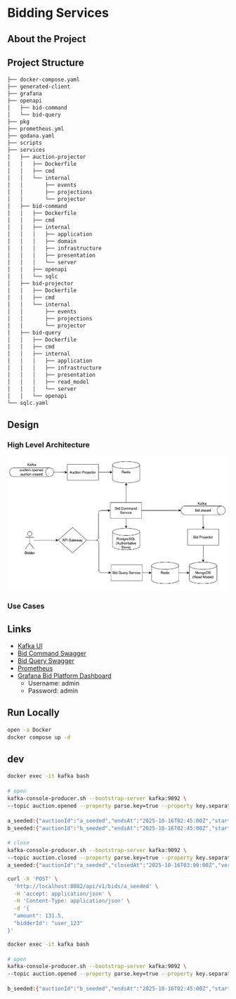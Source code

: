 # Bidding Services

## About the Project

## Project Structure
```
├── docker-compose.yaml
├── generated-client
├── grafana
├── openapi
│   ├── bid-command
│   └── bid-query
├── pkg
├── prometheus.yml
├── qodana.yaml
├── scripts
├── services
│   ├── auction-projector
│   │   ├── Dockerfile
│   │   ├── cmd
│   │   └── internal
│   │       ├── events
│   │       ├── projections
│   │       └── projector
│   ├── bid-command
│   │   ├── Dockerfile
│   │   ├── cmd
│   │   ├── internal
│   │   │   ├── application
│   │   │   ├── domain
│   │   │   ├── infrastructure
│   │   │   ├── presentation
│   │   │   └── server
│   │   ├── openapi
│   │   └── sqlc
│   ├── bid-projector
│   │   ├── Dockerfile
│   │   ├── cmd
│   │   └── internal
│   │       ├── events
│   │       ├── projections
│   │       └── projector
│   ├── bid-query
│   │   ├── Dockerfile
│   │   ├── cmd
│   │   ├── internal
│   │   │   ├── application
│   │   │   ├── infrastructure
│   │   │   ├── presentation
│   │   │   ├── read_model
│   │   │   └── server
│   │   └── openapi
└── sqlc.yaml
```
## Design

### High Level Architecture
![img.png](assets/readme/high-level-architecture.png)

### Use Cases

[//]: # ()
[//]: # (#### Place Bid)

[//]: # ()
[//]: # (![img.png]&#40;assets/readme/place-bid-use-case.png&#41;)

[//]: # ()
[//]: # (#### Get Live Price Updates)

[//]: # (![img.png]&#40;assets/readme/get-live-price-updates-use-case.png&#41;)

[//]: # ()
[//]: # (#### Get Bid History)

[//]: # ()
[//]: # (![img.png]&#40;assets/readme/get-bid-history-simple-use-case.png&#41;)

[//]: # ()
[//]: # (### Interactions)

[//]: # ()
[//]: # (#### AuctionOpened & AuctionClosed events)

[//]: # (Subscribes to AuctionOpened and AuctionClosed events. )

[//]: # ()
[//]: # (On AuctionOpened the BiddingService stores the auction metadata in its cache. On AuctionClosed the BiddingService deletes the auction metadata from its cache.)

[//]: # ()
[//]: # (![auctionopened-auctionclosed.png]&#40;assets/readme/auctionopened-auctionclosed.png&#41;)

[//]: # ()
[//]: # (#### Auction Service)

[//]: # ()
[//]: # (Subscribes to PriceUpdated events. Stores snapshot for use on Auction EndAt to trigger payments)

[//]: # ()
[//]: # (![auctionservice-priceupdated.png]&#40;assets/readme/auctionservice-priceupdated.png&#41;)

## Links
- [Kafka UI](http://localhost:8080)
- [Bid Command Swagger](http://localhost:8082/swagger/openapi/)
- [Bid Query Swagger](http://localhost:8083/swagger/openapi/)
- [Prometheus](http://localhost:9090)
- [Grafana Bid Platform Dashboard](http://localhost:3000/d/bid-platform/bid-platform-overview)
    - Username: admin
    - Password: admin

## Run Locally

```bash
open -a Docker
docker compose up -d 
```

## dev

```bash
docker exec -it kafka bash

# open
kafka-console-producer.sh --bootstrap-server kafka:9092 \
--topic auction.opened --property parse.key=true --property key.separator=":"

a_seeded:{"auctionId":"a_seeded","endsAt":"2025-10-16T02:45:00Z","startingPrice":100,"minIncrement":10,"version":1}
b_seeded:{"auctionId":"b_seeded","endsAt":"2025-10-16T02:45:00Z","startingPrice":100,"minIncrement":10,"version":1}

# close
kafka-console-producer.sh --bootstrap-server kafka:9092 \
--topic auction.closed --property parse.key=true --property key.separator=":"
a_seeded:{"auctionId":"a_seeded","closedAt":"2025-10-16T03:00:00Z","version":2}
```

```bash
curl -X 'POST' \
  'http://localhost:8082/api/v1/bids/a_seeded' \
  -H 'accept: application/json' \
  -H 'Content-Type: application/json' \
  -d '{
  "amount": 131.5,
  "bidderId": "user_123"
}'
```

```bash
docker exec -it kafka bash

# open
kafka-console-producer.sh --bootstrap-server kafka:9092 \
--topic auction.opened --property parse.key=true --property key.separator=":"

b_seeded:{"auctionId":"b_seeded","endsAt":"2025-10-16T02:45:00Z","startingPrice":100,"minIncrement":10,"version":1}
```

